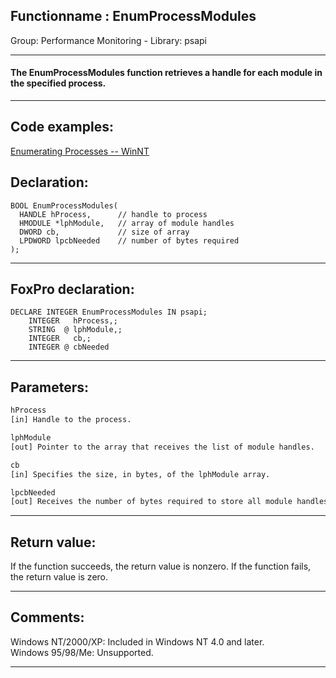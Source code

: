 <link rel="stylesheet" type="text/css" href="../../css/win32api.css">  
<link rel="stylesheet" href="https://cdnjs.cloudflare.com/ajax/libs/font-awesome/4.7.0/css/font-awesome.min.css">

## Functionname : EnumProcessModules
Group: Performance Monitoring - Library: psapi    
***  


#### The EnumProcessModules function retrieves a handle for each module in the specified process.
***  


## Code examples:
[Enumerating Processes -- WinNT](../../samples/sample_162.md)  

## Declaration:
```foxpro  
BOOL EnumProcessModules(
  HANDLE hProcess,      // handle to process
  HMODULE *lphModule,   // array of module handles
  DWORD cb,             // size of array
  LPDWORD lpcbNeeded    // number of bytes required
);  
```  
***  


## FoxPro declaration:
```foxpro  
DECLARE INTEGER EnumProcessModules IN psapi;
	INTEGER   hProcess,;
	STRING  @ lphModule,;
	INTEGER   cb,;
	INTEGER @ cbNeeded  
```  
***  


## Parameters:
```txt  
hProcess
[in] Handle to the process.

lphModule
[out] Pointer to the array that receives the list of module handles.

cb
[in] Specifies the size, in bytes, of the lphModule array.

lpcbNeeded
[out] Receives the number of bytes required to store all module handles in the lphModule array.  
```  
***  


## Return value:
If the function succeeds, the return value is nonzero. If the function fails, the return value is zero.  
***  


## Comments:
Windows NT/2000/XP: Included in Windows NT 4.0 and later.  
Windows 95/98/Me: Unsupported.  
  
***  

